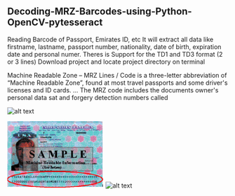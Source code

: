 ## Decoding-MRZ-Barcodes-using-Python-OpenCV-pytesseract


Reading Barcode of Passport, Emirates ID, etc
It will extract all data like firstname, lastname, passport number, nationality, date of birth, expiration date and personal numer. Theres is Support for the TD1 and TD3 format (2 or 3 lines)
Download project and locate project directory on terminal


Machine Readable Zone – MRZ Lines / Code is a three-letter abbreviation of “Machine Readable Zone”, found at most travel passports and some driver's licenses and ID cards. ... The MRZ code includes the documents owner's personal data sat and forgery detection numbers called

![alt text](https://github.com/[username]/[reponame]/blob/[branch]/image.jpg?raw=true)

![alt text](https://github.com/lucynwosu/Decoding-MRZ-Barcodes-using-Python-OpenCV-pytesseract/blob/master/examples/220px-Mrp_image.gif)
![alt text](https://github.com/[username]/[reponame]/blob/[branch]/image.jpg?raw=true)

